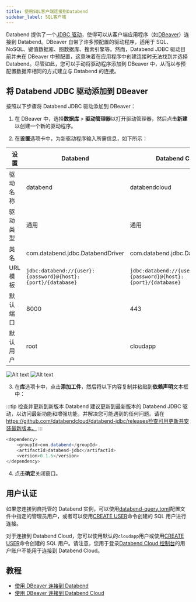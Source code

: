 ```yaml
---
title: 使用SQL客户端连接到Databend
sidebar_label: SQL客户端
---
```


Databend 提供了一个[JDBC 驱动](https://github.com/databendcloud/databend-jdbc)，使得可以从客户端应用程序（如[DBeaver](https://dbeaver.com/)）连接到 Databend。DBeaver 自带了许多预配置的驱动程序，适用于 SQL、NoSQL、键值数据库、图数据库、搜索引擎等。然而，Databend JDBC 驱动目前并未在 DBeaver 中预配置，这意味着在应用程序中创建连接时无法找到并选择 Databend。尽管如此，您可以手动将驱动程序添加到 DBeaver 中，从而以与预配置数据库相同的方式建立与 Databend 的连接。

## 将 Databend JDBC 驱动添加到 DBeaver

按照以下步骤将 Databend JDBC 驱动添加到 DBeaver：

1. 在 DBeaver 中，选择**数据库** > **驱动管理器**以打开驱动管理器，然后点击**新建**以创建一个新的驱动程序。

2. 在**设置**选项卡中，为新驱动程序输入所需信息，如下所示：

| 设置     | Databend                                                     | Databend Cloud                                               |
| -------- | ------------------------------------------------------------ | ------------------------------------------------------------ |
| 驱动名称 | databend                                                     | databendcloud                                                |
| 驱动类型 | 通用                                                         | 通用                                                         |
| 类名     | com.databend.jdbc.DatabendDriver                             | com.databend.jdbc.DatabendDriver                             |
| URL 模板 | `jdbc:databend://{user}:{password}@{host}:{port}/{database}` | `jdbc:databend://{user}:{password}@{host}:{port}/{database}` |
| 默认端口 | 8000                                                         | 443                                                          |
| 默认用户 | root                                                         | cloudapp                                                     |

![Alt text](/img/integration/jdbc-new-driver.png)
![Alt text](@site/static/img/documents/develop/jdbc-new-driver.png)

3. 在**库**选项卡中，点击**添加工件**，然后将以下内容复制并粘贴到**依赖声明**文本框中：

:::tip 检查并更新到新版本
Databend 建议更新到最新版本的 Databend JDBC 驱动，以访问最新功能和增强功能，并解决您可能遇到的任何问题。请在 ​https://github.com/databendcloud/databend-jdbc/releases检查可用更新并安装最新版本。
:::

```java
<dependency>
    <groupId>com.databend</groupId>
    <artifactId>databend-jdbc</artifactId>
    <version>0.1.6</version>
</dependency>
```

4. 点击**确定**关闭窗口。

## 用户认证

如果您连接到自托管的 Databend 实例，可以使用[databend-query.toml](https://github.com/databendlabs/databend/blob/main/scripts/distribution/configs/databend-query.toml)配置文件中指定的管理员用户，或者可以使用[CREATE USER](/sql/sql-commands/ddl/user/user-create-user)命令创建的 SQL 用户进行连接。

对于连接到 Databend Cloud，您可以使用默认的`cloudapp`用户或使用[CREATE USER](/sql/sql-commands/ddl/user/user-create-user)命令创建的 SQL 用户。请注意，您用于登录[Databend Cloud 控制台](https://app.databend.com/)的用户账户不能用于连接到 Databend Cloud。

## 教程

- [使用 DBeaver 连接到 Databend](/tutorials/connect/connect-to-databend-dbeaver)
- [使用 DBeaver 连接到 Databend Cloud](/tutorials/connect/connect-to-databendcloud-dbeaver)
